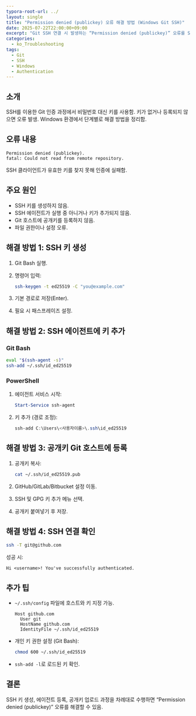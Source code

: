 ```yaml
---
typora-root-url: ../
layout: single
title: "Permission denied (publickey) 오류 해결 방법 (Windows Git SSH)"
date: 2025-07-22T22:00:00+09:00
excerpt: "Git SSH 연결 시 발생하는 “Permission denied (publickey)” 오류를 SSH 키 생성, 에이전트 등록, 공개키 업로드로 해결하는 방법."
categories:
  - ko_Troubleshooting
tags:
  - Git
  - SSH
  - Windows
  - Authentication
---
```


## 소개

SSH를 이용한 Git 인증 과정에서 비밀번호 대신 키를 사용함.
키가 없거나 등록되지 않으면 오류 발생.
Windows 환경에서 단계별로 해결 방법을 정리함.

## 오류 내용

```
Permission denied (publickey).
fatal: Could not read from remote repository.
```

SSH 클라이언트가 유효한 키를 찾지 못해 인증에 실패함.

## 주요 원인

* SSH 키를 생성하지 않음.
* SSH 에이전트가 실행 중 아니거나 키가 추가되지 않음.
* Git 호스트에 공개키를 등록하지 않음.
* 파일 권한이나 설정 오류.

## 해결 방법 1: SSH 키 생성

1. Git Bash 실행.
2. 명령어 입력:

   ```bash
   ssh-keygen -t ed25519 -C "you@example.com"
   ```
3. 기본 경로로 저장(Enter).
4. 필요 시 패스프레이즈 설정.

## 해결 방법 2: SSH 에이전트에 키 추가

### Git Bash

```bash
eval "$(ssh-agent -s)"
ssh-add ~/.ssh/id_ed25519
```

### PowerShell

1. 에이전트 서비스 시작:

   ```powershell
   Start-Service ssh-agent
   ```
2. 키 추가 (경로 조정):

   ```powershell
   ssh-add C:\Users\<사용자이름>\.ssh\id_ed25519
   ```

## 해결 방법 3: 공개키 Git 호스트에 등록

1. 공개키 복사:

   ```bash
   cat ~/.ssh/id_ed25519.pub
   ```
2. GitHub/GitLab/Bitbucket 설정 이동.
3. SSH 및 GPG 키 추가 메뉴 선택.
4. 공개키 붙여넣기 후 저장.

## 해결 방법 4: SSH 연결 확인

```bash
ssh -T git@github.com
```

성공 시:

```
Hi <username>! You've successfully authenticated.
```

## 추가 팁

* `~/.ssh/config` 파일에 호스트와 키 지정 가능.

  ```text
  Host github.com
    User git
    HostName github.com
    IdentityFile ~/.ssh/id_ed25519
  ```
* 개인 키 권한 설정 (Git Bash):

  ```bash
  chmod 600 ~/.ssh/id_ed25519
  ```
* `ssh-add -l`로 로드된 키 확인.

## 결론

SSH 키 생성, 에이전트 등록, 공개키 업로드 과정을 차례대로 수행하면 “Permission denied (publickey)” 오류를 해결할 수 있음.

